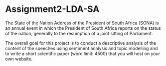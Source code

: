 # Assignment2-LDA-SA
The State of the Nation Address of the President of South Africa (SONA) is an annual event in which the President of South Africa reports on the status of the nation, generally to the resumption of a joint sitting of Parliament.

The overall goal for this project is to conduct a descriptive analysis of the content of the speeches using sentiment analysis and topic modelling and to write a short scientific paper (word limit: 4500) that you will host on your own website. 
